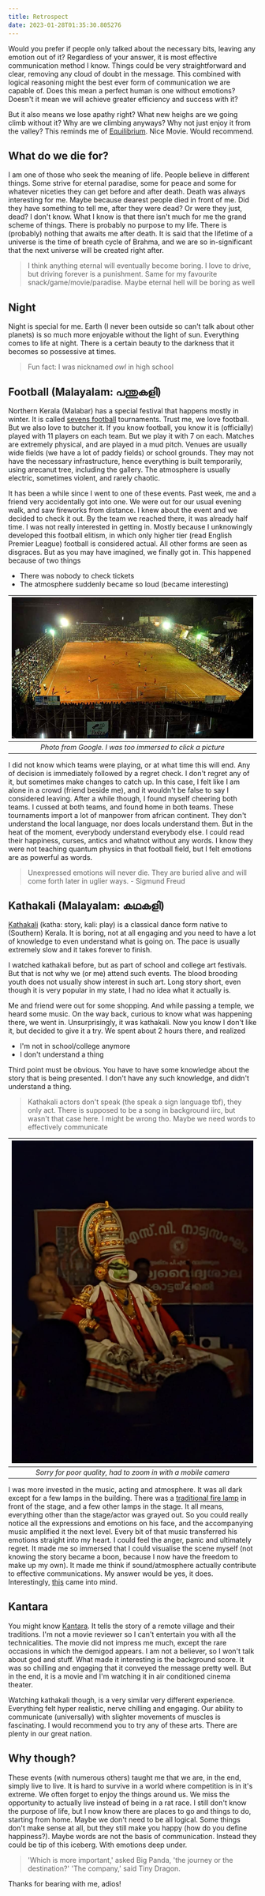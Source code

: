 ```yaml
---
title: Retrospect
date: 2023-01-28T01:35:30.805276
---
```

Would you prefer if people only talked about the necessary bits, leaving any
emotion out of it? Regardless of your answer, it is most effective communication
method I know. Things could be very straightforward and clear, removing any
cloud of doubt in the message. This combined with logical reasoning might the
best ever form of communication we are capable of. Does this mean a perfect
human is one without emotions? Doesn't it mean we will achieve greater
efficiency and success with it?

But it also means we lose apathy right? What new heighs are we going climb
without it? Why are we climbing anyways? Why not just enjoy it from the valley?
This reminds me of [Equilibrium](https://www.imdb.com/title/tt0238380/). Nice
Movie. Would recommend.

## What do we die for?
I am one of those who seek the meaning of life. People believe in different
things. Some strive for eternal paradise, some for peace and some for whatever
niceties they can get before and after death. Death was always interesting for
me. Maybe because dearest people died in front of me. Did they have something to
tell me, after they were dead? Or were they just, dead? I don't know. What I
know is that there isn't much for me the grand scheme of things. There is
probably no purpose to my life. There is (probably) nothing that awaits me after
death. It is said that the lifetime of a universe is the time of breath cycle of
Brahma, and we are so in-significant that the next universe will be created
right after.

> I think anything eternal will eventually become boring. I love to drive, but
> driving forever is a punishment. Same for my favourite
> snack/game/movie/paradise. Maybe eternal hell will be boring as well

## Night
Night is special for me. Earth (I never been outside so can't talk about other
planets) is so much more enjoyable without the light of sun. Everything comes to
life at night. There is a certain beauty to the darkness that it becomes so
possessive at times.

> Fun fact: I was nicknamed _owl_ in high school

## Football (Malayalam: പന്തുകളി)
Northern Kerala (Malabar) has a special festival that happens mostly in winter.
It is called [sevens football](https://en.wikipedia.org/wiki/Sevens_football)
tournaments. Trust me, we love football. But we also love to butcher it. If you
know football, you know it is (officially) played with 11 players on each team.
But we play it with 7 on each. Matches are extremely physical, and are played in
a mud pitch. Venues are usually wide fields (we have a lot of paddy fields) or
school grounds. They may not have the necessary infrastructure, hence everything
is built temporarily, using arecanut tree, including the gallery. The atmosphere
is usually electric, sometimes violent, and rarely chaotic.

It has been a while since I went to one of these events. Past week, me and a
friend very accidentally got into one. We were out for our usual evening walk,
and saw fireworks from distance. I knew about the event and we decided to check
it out. By the team we reached there, it was already half time. I was not really
interested in getting in. Mostly because I unknowingly developed this football
elitism, in which only higher tier (read English Premier League) football is
considered actual. All other forms are seen as disgraces. But as you may have
imagined, we finally got in. This happened because of two things

- There was nobody to check tickets
- The atmosphere suddenly became so loud (became interesting)

|![football](/media/blog/retrospect/football.jpg)|
|:--:|
|*Photo from Google. I was too immersed to click a picture*|

I did not know which teams were playing, or at what time this will end. Any of
decision is immediately followed by a regret check. I don't regret any of it,
but sometimes make changes to catch up. In this case, I felt like I am alone in
a crowd (friend beside me), and it wouldn't be false to say I considered
leaving. After a while though, I found myself cheering both teams. I cussed at
both teams, and found home in both teams. These tournaments import a lot of
manpower from african continent. They don't understand the local language, nor
does locals understand them. But in the heat of the moment, everybody understand
everybody else. I could read their happiness, curses, antics and whatnot without
any words. I know they were not teaching quantum physics in that football field,
but I felt emotions are as powerful as words.

> Unexpressed emotions will never die. They are buried alive and will come forth
> later in uglier ways. - Sigmund Freud

## Kathakali (Malayalam: കഥകളി)
[Kathakali](https://en.wikipedia.org/wiki/Kathakali) (katha: story, kali: play)
is a classical dance form native to (Southern) Kerala. It is boring, not at all
engaging and you need to have a lot of knowledge to even understand what is
going on. The pace is usually extremely slow and it takes forever to finish.

I watched kathakali before, but as part of school and college art festivals. But
that is not why we (or me) attend such events. The blood brooding youth does not
usually show interest in such art. Long story short, even though it is very
popular in my state, I had no idea what it actually is.

Me and friend were out for some shopping. And while passing a temple, we heard
some music. On the way back, curious to know what was happening there, we went
in. Unsurprisingly, it was kathakali. Now you know I don't like it, but decided
to give it a try. We spent about 2 hours there, and realized

- I'm not in school/college anymore
- I don't understand a thing

Third point must be obvious. You have to have some knowledge about the story
that is being presented. I don't have any such knowledge, and didn't understand
a thing.

> Kathakali actors don't speak (the speak a sign language tbf), they only act.
> There is supposed to be a song in background iirc, but wasn't that case here.
> I might be wrong tho. Maybe we need words to effectively communicate

|![kathakali](/media/blog/retrospect/kathakali.jpg)|
|:--:|
|*Sorry for poor quality, had to zoom in with a mobile camera*|

I was more invested in the music, acting and atmosphere. It was all dark except
for a few lamps in the building. There was a [traditional fire lamp](https://en.wikipedia.org/wiki/Nilavilakku)
in front of the stage, and a few other lamps in the stage. It all means,
everything other than the stage/actor was grayed out. So you could really
notice all the expressions and emotions on his face, and the accompanying music
amplified it the next level. Every bit of that music transferred his emotions
straight into my heart. I could feel the anger, panic and ultimately regret. It
made me so immersed that I could visualise the scene myself (not knowing the
story became a boon, because I now have the freedom to make up my own). It made
me think if sound/atmosphere actually contribute to effective communications. My
answer would be yes, it does. Interestingly,
[this](https://theconversation.com/whats-behind-the-obsession-over-whether-elizabeth-holmes-intentionally-lowered-her-voice-177961)
came into mind.

## Kantara
You might know [Kantara](https://www.imdb.com/title/tt15327088/). It tells the
story of a remote village and their traditions. I'm not a movie reviewer so I
can't entertain you with all the technicalities. The movie did not impress me
much, except the rare occasions in which the demigod appears. I am not a
believer, so I won't talk about god and stuff. What made it interesting is the
background score. It was so chilling and engaging that it conveyed the message
pretty well. But in the end, it is a movie and I'm watching it in air
conditioned cinema theater.

Watching kathakali though, is a very similar very different experience.
Everything felt hyper realistic, nerve chilling and engaging. Our ability to
communicate (universally) with slighter movements of muscles is fascinating. I
would recommend you to try any of these arts. There are plenty in our great
nation.

## Why though?
These events (with numerous others) taught me that we are, in the end, simply
live to live. It is hard to survive in a world where competition is in it's
extreme. We often forget to enjoy the things around us. We miss the opportunity
to actually live instead of being in a rat race. I still don't know the purpose
of life, but I now know there are places to go and things to do, starting from
home. Maybe we don't need to be all logical. Some things don't make sense at
all, but they still make you happy (how do you define happiness?). Maybe words
are not the basis of communication. Instead they could be tip of this iceberg.
With emotions deep under.

> 'Which is more important,' asked Big Panda, 'the journey or the destination?'
> 'The company,' said Tiny Dragon.

Thanks for bearing with me, adios!
